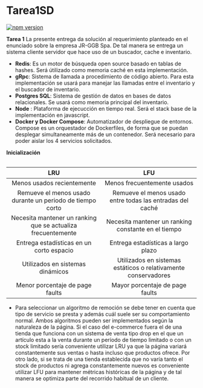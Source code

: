 # Tarea1SD
[![npm version](https://img.shields.io/npm/v/admin-lte/latest.svg)](https://www.npmjs.com/package/admin-lte)

**Tarea 1** La presente entrega da solución al requerimiento planteado en el enunciado sobre la empresa JR-GGB Spa. De tal manera se entrega un sistema cliente servidor que hace uso de un buscador, cache e inventario.



- **Redis**: Es un motor de búsqueda open source basado en tablas de hashes. Será útilizado como memoria caché en esta implementación. 
- **gRpc**: Sistema de llamada a procedimiento de código abierto. Para esta implementación se usará para manejar las llamadas entre el inventario y el buscador de inventario. 
- **Postgres SQL**: Sistema de gestión de datos en bases de datos relacionales. Se usará como memoria principal del inventario.
- **Node** : Plataforma de ejecucción en tiempo real. Será el stack base de la implementación en javascript.
- **Docker y Docker Compose**: Automatizador de despliegue de entornos. Compose es un orquestador de Dockerfiles, de forma que se puedan desplegar simultaneamente más de un contenedor. Será necesario para poder aislar los 4 servicios solicitados.

 **Inicialización**
```

```

| LRU | LFU
| :------: | :------:
Menos usados recientemente  | Menos frecuentemente usados 
Remueve el menos usado durante un periodo de tiempo corto  | Remueve el menos usado entre todas las entradas del caché
Necesita mantener un ranking que se actualiza frecuentemente  | Necesita mantener un ranking constante en el tiempo
Entrega estadísticas en un corto espacio  | Entrega estadísticas a largo plazo
Utilizados en sistemas dinámicos  | Utilizados en sistemas estáticos o relativamente conservadores
Menor porcentaje de page faults  | Mayor porcentaje de page faults

- Para seleccionar un algoritmo de remoción se debe tener en cuenta que tipo de servicio se presta y además cuál suele ser su comportamiento normal. Ambos algoritmos pueden ser implementados según la naturaleza de la página. Si el caso del e-commerce fuera el de una tienda que funciona con un sistema de venta tipo drop en el que un artículo esta a la venta durante un período de tiempo limitado o con un stock limitado sería conveniente utilizar LRU ya que la página variará constantemente sus ventas o hasta incluso que productos ofrece. Por otro lado, si se trata de una tienda establecida que no varía tanto el stock de productos ni agrega constantemente nuevos es conveniente utilizar LFU para mantener métricas históricas de la página y de tal manera se optimiza parte del recorrido habitual de un cliente.

